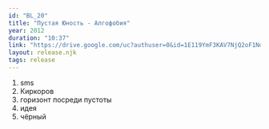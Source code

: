 ```yaml
---
id: "BL_20"
title: "Пустая Юность - Алгофобия"
year: 2012
duration: "10:37"
link: "https://drive.google.com/uc?authuser=0&id=1E119YmF3KAV7NjQ2oF1NdY0AVaYN1z5i&export=download"
layout: release.njk
tags: release
---
```


01. sms
02. Киркоров
03. горизонт посреди пустоты
04. идея
05. чёрный
